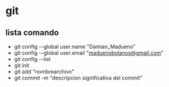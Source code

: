 # git
## lista comando
- git config --global user.name "Damian_Madueno"
- git config --global user.email "maduenobolanos@gmail.com"
- git config --list
- git init
- git add "nombrearchivo"
- git commit -m "descripcion significativa del commit"

